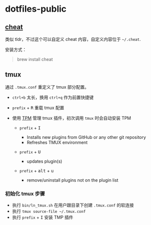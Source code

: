 # dotfiles-public

## [cheat](https://github.com/cheat/cheat)

类似 tldr，不过这个可以自定义 cheat 内容，自定义内容位于 `~/.cheat`.

安装方式：

> brew install cheat

## tmux

通过 `.tmux.conf` 重定义了 tmux 部分配置。

-   `ctrl+b` 太长，换用 `ctrl+q` 作为前置快捷键
-   `prefix` + <kbd>R</kbd> 重载 tmux 配置
-   使用 [TPM](https://github.com/tmux-plugins/tpm) 管理 tmux 插件，初次调用 `tmux` 时会自动安装 TPM

    -   `prefix` + <kbd>I</kbd>

        -   Installs new plugins from GitHub or any other git repository
        -   Refreshes TMUX environment

    -   `prefix` + <kbd>U</kbd>

        -   updates plugin(s)

    -   `prefix` + <kbd>alt</kbd> + <kbd>u</kbd>
        -   remove/uninstall plugins not on the plugin list

### 初始化 tmux 步骤

-   执行 `bin/ln_tmux.sh` 在用户跟目录下创建 `.tmux.conf` 的软连接
-   执行 `tmux source-file ~/.tmux.conf`
-   执行 `prefix` + <kbd>I</kbd> 安装 TMP 插件
